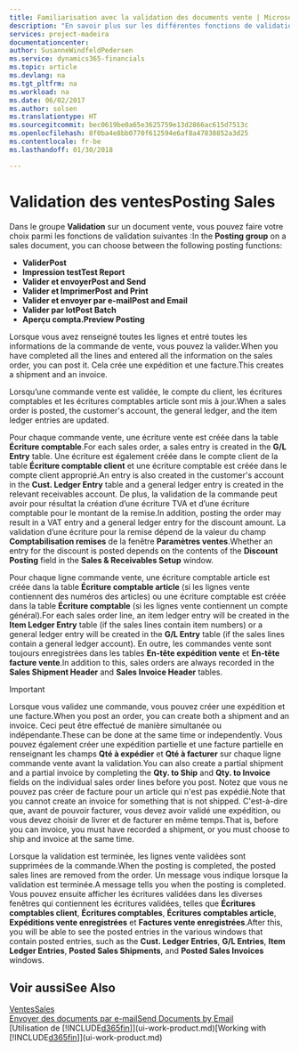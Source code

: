 ```yaml
---
title: Familiarisation avec la validation des documents vente | Microsoft Docs
description: "En savoir plus sur les différentes fonctions de validation pour valider des documents vente."
services: project-madeira
documentationcenter: 
author: SusanneWindfeldPedersen
ms.service: dynamics365-financials
ms.topic: article
ms.devlang: na
ms.tgt_pltfrm: na
ms.workload: na
ms.date: 06/02/2017
ms.author: solsen
ms.translationtype: HT
ms.sourcegitcommit: bec0619be0a65e3625759e13d2866ac615d7513c
ms.openlocfilehash: 8f0ba4e8bb0770f612594e6af8a47838852a3d25
ms.contentlocale: fr-be
ms.lasthandoff: 01/30/2018

---
```

# <a name="posting-sales"></a><span data-ttu-id="bd134-103">Validation des ventes</span><span class="sxs-lookup"><span data-stu-id="bd134-103">Posting Sales</span></span>
<span data-ttu-id="bd134-104">Dans le groupe **Validation** sur un document vente, vous pouvez faire votre choix parmi les fonctions de validation suivantes :</span><span class="sxs-lookup"><span data-stu-id="bd134-104">In the **Posting group** on a sales document, you can choose between the following posting functions:</span></span>

* <span data-ttu-id="bd134-105">**Valider**</span><span class="sxs-lookup"><span data-stu-id="bd134-105">**Post**</span></span>
* <span data-ttu-id="bd134-106">**Impression test**</span><span class="sxs-lookup"><span data-stu-id="bd134-106">**Test Report**</span></span>
* <span data-ttu-id="bd134-107">**Valider et envoyer**</span><span class="sxs-lookup"><span data-stu-id="bd134-107">**Post and Send**</span></span>
* <span data-ttu-id="bd134-108">**Valider et Imprimer**</span><span class="sxs-lookup"><span data-stu-id="bd134-108">**Post and Print**</span></span>
* <span data-ttu-id="bd134-109">**Valider et envoyer par e-mail**</span><span class="sxs-lookup"><span data-stu-id="bd134-109">**Post and Email**</span></span>
* <span data-ttu-id="bd134-110">**Valider par lot**</span><span class="sxs-lookup"><span data-stu-id="bd134-110">**Post Batch**</span></span>
* <span data-ttu-id="bd134-111">**Aperçu compta.**</span><span class="sxs-lookup"><span data-stu-id="bd134-111">**Preview Posting**</span></span>

<span data-ttu-id="bd134-112">Lorsque vous avez renseigné toutes les lignes et entré toutes les informations de la commande de vente, vous pouvez la valider.</span><span class="sxs-lookup"><span data-stu-id="bd134-112">When you have completed all the lines and entered all the information on the sales order, you can post it.</span></span> <span data-ttu-id="bd134-113">Cela crée une expédition et une facture.</span><span class="sxs-lookup"><span data-stu-id="bd134-113">This creates a shipment and an invoice.</span></span>

<span data-ttu-id="bd134-114">Lorsqu’une commande vente est validée, le compte du client, les écritures comptables et les écritures comptables article sont mis à jour.</span><span class="sxs-lookup"><span data-stu-id="bd134-114">When a sales order is posted, the customer's account, the general ledger, and the item ledger entries are updated.</span></span>

<span data-ttu-id="bd134-115">Pour chaque commande vente, une écriture vente est créée dans la table **Écriture comptable**.</span><span class="sxs-lookup"><span data-stu-id="bd134-115">For each sales order, a sales entry is created in the **G/L Entry** table.</span></span> <span data-ttu-id="bd134-116">Une écriture est également créée dans le compte client de la table **Écriture comptable client** et une écriture comptable est créée dans le compte client approprié.</span><span class="sxs-lookup"><span data-stu-id="bd134-116">An entry is also created in the customer's account in the **Cust. Ledger Entry** table and a general ledger entry is created in the relevant receivables account.</span></span> <span data-ttu-id="bd134-117">De plus, la validation de la commande peut avoir pour résultat la création d’une écriture TVA et d’une écriture comptable pour le montant de la remise.</span><span class="sxs-lookup"><span data-stu-id="bd134-117">In addition, posting the order may result in a VAT entry and a general ledger entry for the discount amount.</span></span> <span data-ttu-id="bd134-118">La validation d’une écriture pour la remise dépend de la valeur du champ **Comptabilisation remises** de la fenêtre **Paramètres ventes**.</span><span class="sxs-lookup"><span data-stu-id="bd134-118">Whether an entry for the discount is posted depends on the contents of the **Discount Posting** field in the **Sales & Receivables Setup** window.</span></span>

<span data-ttu-id="bd134-119">Pour chaque ligne commande vente, une écriture comptable article est créée dans la table **Écriture comptable article** (si les lignes vente contiennent des numéros des articles) ou une écriture comptable est créée dans la table **Écriture comptable** (si les lignes vente contiennent un compte général).</span><span class="sxs-lookup"><span data-stu-id="bd134-119">For each sales order line, an item ledger entry will be created in the **Item Ledger Entry** table (if the sales lines contain item numbers) or a general ledger entry will be created in the **G/L Entry** table (if the sales lines contain a general ledger account).</span></span> <span data-ttu-id="bd134-120">En outre, les commandes vente sont toujours enregistrées dans les tables **En-tête expédition vente** et **En-tête facture vente**.</span><span class="sxs-lookup"><span data-stu-id="bd134-120">In addition to this, sales orders are always recorded in the **Sales Shipment Header** and **Sales Invoice Header** tables.</span></span>

> [!IMPORTANT]  
>   <span data-ttu-id="bd134-121">Lorsque vous validez une commande, vous pouvez créer une expédition et une facture.</span><span class="sxs-lookup"><span data-stu-id="bd134-121">When you post an order, you can create both a shipment and an invoice.</span></span> <span data-ttu-id="bd134-122">Ceci peut être effectué de manière simultanée ou indépendante.</span><span class="sxs-lookup"><span data-stu-id="bd134-122">These can be done at the same time or independently.</span></span> <span data-ttu-id="bd134-123">Vous pouvez également créer une expédition partielle et une facture partielle en renseignant les champs **Qté à expédier** et **Qté à facturer** sur chaque ligne commande vente avant la validation.</span><span class="sxs-lookup"><span data-stu-id="bd134-123">You can also create a partial shipment and a partial invoice by completing the **Qty. to Ship** and **Qty. to Invoice** fields on the individual sales order lines before you post.</span></span> <span data-ttu-id="bd134-124">Notez que vous ne pouvez pas créer de facture pour un article qui n'est pas expédié.</span><span class="sxs-lookup"><span data-stu-id="bd134-124">Note that you cannot create an invoice for something that is not shipped.</span></span> <span data-ttu-id="bd134-125">C'est-à-dire que, avant de pouvoir facturer, vous devez avoir validé une expédition, ou vous devez choisir de livrer et de facturer en même temps.</span><span class="sxs-lookup"><span data-stu-id="bd134-125">That is, before you can invoice, you must have recorded a shipment, or you must choose to ship and invoice at the same time.</span></span>

<span data-ttu-id="bd134-126">Lorsque la validation est terminée, les lignes vente validées sont supprimées de la commande.</span><span class="sxs-lookup"><span data-stu-id="bd134-126">When the posting is completed, the posted sales lines are removed from the order.</span></span> <span data-ttu-id="bd134-127">Un message vous indique lorsque la validation est terminée.</span><span class="sxs-lookup"><span data-stu-id="bd134-127">A message tells you when the posting is completed.</span></span> <span data-ttu-id="bd134-128">Vous pouvez ensuite afficher les écritures validées dans les diverses fenêtres qui contiennent les écritures validées, telles que **Écritures comptables client**, **Écritures comptables**, **Écritures comptables article**, **Expéditions vente enregistrées** et **Factures vente enregistrées**.</span><span class="sxs-lookup"><span data-stu-id="bd134-128">After this, you will be able to see the posted entries in the various windows that contain posted entries, such as the **Cust. Ledger Entries**, **G/L Entries**, **Item Ledger Entries**, **Posted Sales Shipments**, and **Posted Sales Invoices** windows.</span></span>

## <a name="see-also"></a><span data-ttu-id="bd134-129">Voir aussi</span><span class="sxs-lookup"><span data-stu-id="bd134-129">See Also</span></span>
[<span data-ttu-id="bd134-130">Ventes</span><span class="sxs-lookup"><span data-stu-id="bd134-130">Sales</span></span>](sales-manage-sales.md)  
[<span data-ttu-id="bd134-131">Envoyer des documents par e-mail</span><span class="sxs-lookup"><span data-stu-id="bd134-131">Send Documents by Email</span></span>](ui-how-send-documents-email.md)  
<span data-ttu-id="bd134-132">[Utilisation de [!INCLUDE[d365fin](includes/d365fin_md.md)]](ui-work-product.md)</span><span class="sxs-lookup"><span data-stu-id="bd134-132">[Working with [!INCLUDE[d365fin](includes/d365fin_md.md)]](ui-work-product.md)</span></span>


